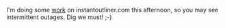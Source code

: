 I'm doing some <a href="http://instantoutliner.com/gb?permalink=20200108224511">work</a> on instantoutliner.com this afternoon, so you may see intermittent outages. Dig we must! ;-)
